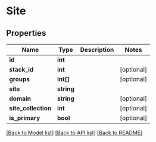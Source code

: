 # Site

## Properties
Name | Type | Description | Notes
------------ | ------------- | ------------- | -------------
**id** | **int** |  | 
**stack_id** | **int** |  | [optional] 
**groups** | **int[]** |  | [optional] 
**site** | **string** |  | 
**domain** | **string** |  | [optional] 
**site_collection** | **int** |  | [optional] 
**is_primary** | **bool** |  | [optional] 

[[Back to Model list]](../README.md#documentation-for-models) [[Back to API list]](../README.md#documentation-for-api-endpoints) [[Back to README]](../README.md)


